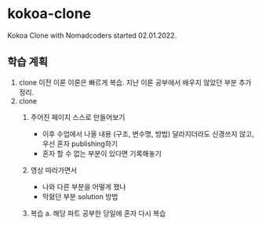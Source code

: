 # kokoa-clone
Kokoa Clone with Nomadcoders started 02.01.2022.

## 학습 계획
1. clone 이전 이론 
    이론은 빠르게 복습. 지난 이론 공부에서 배우지 않았던 부분 추가 정리. 
2. clone
   1) 주어진 페이지 스스로 만들어보기
        - 이후 수업에서 나올 내용 (구조, 변수명, 방법) 달라지더라도 신경쓰지 않고, 우선 혼자 publishing하기
        - 혼자 할 수 없는 부분이 있다면 기록해놓기
   2) 영상 따라가면서
        - 나와 다른 부분을 어떻게 했나
        - 막혔던 부분 solution 방법

    3) 복습
        a. 해당 파트 공부한 당일에 혼자 다시 복습

